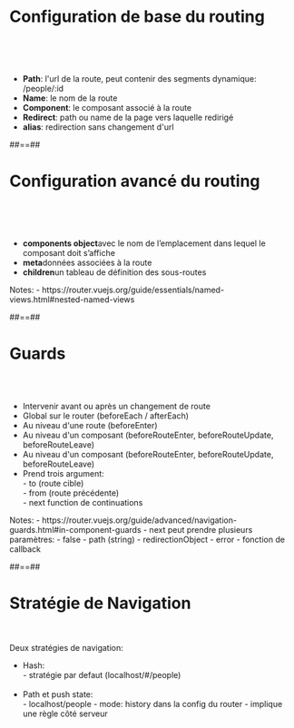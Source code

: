 <!-- .slide: class="sfeir-basic-slide" -->
# Configuration de base du routing
<br><br><br>
<ul>
    <li><strong>Path</strong>: l'url de la route, peut contenir des segments dynamique: /people/:id</strong></li>
    <li><strong>Name</strong>: le nom de la route</li>
    <li><strong>Component</strong>: le composant associé à la route</li>
    <li><strong>Redirect</strong>: path ou name de la page vers laquelle redirigé</li>
    <li><strong>alias</strong>: redirection sans changement d'url</li>
</ul>

##==##

<!-- .slide: class="sfeir-basic-slide -->
# Configuration avancé du routing
<br><br><br>
<ul>
    <li><strong>components object</strong>avec le nom de l’emplacement dans lequel le composant doit s’affiche </li>
    <li><strong>meta</strong>données associées à la route</li>
    <li><strong>children</strong>un tableau de définition des sous-routes</li>
</ul>
Notes:
 - https://router.vuejs.org/guide/essentials/named-views.html#nested-named-views

 ##==##

 <!-- .slide: class="sfeir-basic-slide -->
# Guards
<br><br>
<ul>
    <li>Intervenir avant ou après un changement de route</li>
    <li>Global sur le router (beforeEach / afterEach)</li>
    <li>Au niveau d'une route  (beforeEnter)</li>
    <li>Au niveau d'un composant (beforeRouteEnter, beforeRouteUpdate, beforeRouteLeave)</li>
    <li>Au niveau d'un composant (beforeRouteEnter, beforeRouteUpdate, beforeRouteLeave)</li>
    <li>Prend trois argument:<br>
        - to (route cible)<br>
        - from (route précédente)<br>
        - next function de continuations<br>
    </li>
</ul>
Notes: 
 - https://router.vuejs.org/guide/advanced/navigation-guards.html#in-component-guards
 - next peut prendre plusieurs paramètres: 
    - false
    - path (string)
    - redirectionObject
    - error
    - fonction de callback

##==##

<!-- .slide: class="sfeir-basic-slide" -->
# Stratégie de Navigation
<br><br>
<span>Deux stratégies de navigation:</span>
<ul>
    <li>Hash:<br>
        - stratégie par defaut (localhost/#/people)
    </li><br>
    <li>Path et push state:<br>
        - localhost/people
        - mode: history dans la config du router
        - implique une règle côté serveur
    </li>
</ul>